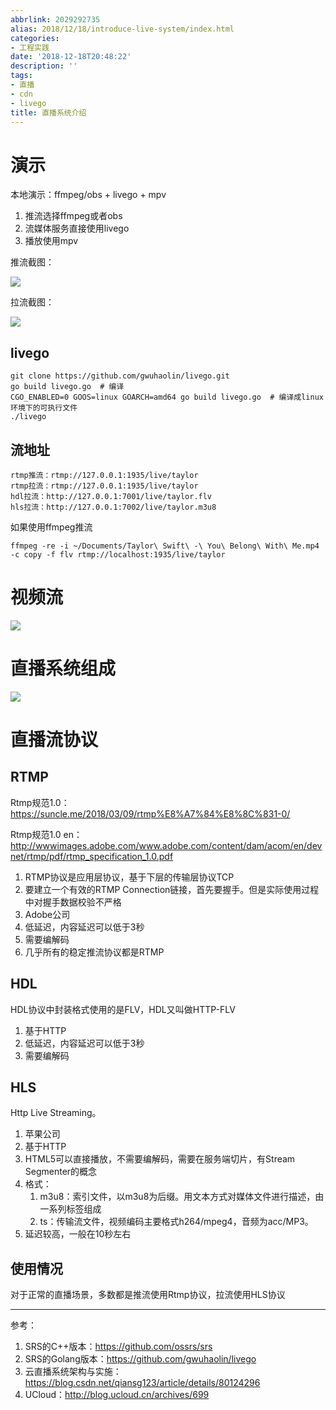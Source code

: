 ```yaml
---
abbrlink: 2029292735
alias: 2018/12/18/introduce-live-system/index.html
categories:
- 工程实践
date: '2018-12-18T20:48:22'
description: ''
tags:
- 直播
- cdn
- livego
title: 直播系统介绍
---
```










# 演示

本地演示：ffmpeg/obs + livego + mpv

1. 推流选择ffmpeg或者obs
2. 流媒体服务直接使用livego
3. 播放使用mpv

推流截图：

![](https://flowsnow.oss-cn-shanghai.aliyuncs.com/image/tech/live-20181218/obs-push.jpg)

拉流截图：

![](https://flowsnow.oss-cn-shanghai.aliyuncs.com/image/tech/live-20181218/hls-pull.jpg)

<!--more-->

## livego

```shell
git clone https://github.com/gwuhaolin/livego.git
go build livego.go  # 编译
CGO_ENABLED=0 GOOS=linux GOARCH=amd64 go build livego.go  # 编译成linux环境下的可执行文件
./livego
```

## 流地址

```
rtmp推流：rtmp://127.0.0.1:1935/live/taylor
rtmp拉流：rtmp://127.0.0.1:1935/live/taylor
hdl拉流：http://127.0.0.1:7001/live/taylor.flv
hls拉流：http://127.0.0.1:7002/live/taylor.m3u8
```

如果使用ffmpeg推流

```
ffmpeg -re -i ~/Documents/Taylor\ Swift\ -\ You\ Belong\ With\ Me.mp4 -c copy -f flv rtmp://localhost:1935/live/taylor
```
# 视频流

![](https://flowsnow.oss-cn-shanghai.aliyuncs.com/image/tech/live-20181218/%E7%9B%B4%E6%92%AD%E7%B3%BB%E7%BB%9F%E6%B5%81%E7%A8%8B.png)

# 直播系统组成

![](https://flowsnow.oss-cn-shanghai.aliyuncs.com/image/tech/live-20181218/%E7%9B%B4%E6%92%AD%E7%B3%BB%E7%BB%9F%E7%BB%84%E6%88%90.png)

# 直播流协议

## RTMP

Rtmp规范1.0：https://suncle.me/2018/03/09/rtmp%E8%A7%84%E8%8C%831-0/

Rtmp规范1.0 en：http://wwwimages.adobe.com/www.adobe.com/content/dam/acom/en/devnet/rtmp/pdf/rtmp_specification_1.0.pdf

1. RTMP协议是应用层协议，基于下层的传输层协议TCP
2. 要建立一个有效的RTMP Connection链接，首先要握手。但是实际使用过程中对握手数据校验不严格
3. Adobe公司
4. 低延迟，内容延迟可以低于3秒
5. 需要编解码
6. 几乎所有的稳定推流协议都是RTMP

## HDL

HDL协议中封装格式使用的是FLV，HDL又叫做HTTP-FLV

1. 基于HTTP
2. 低延迟，内容延迟可以低于3秒
3. 需要编解码

## HLS

Http Live Streaming。

1. 苹果公司
2. 基于HTTP
3. HTML5可以直接播放，不需要编解码，需要在服务端切片，有Stream Segmenter的概念
4. 格式：
   1. m3u8：索引文件，以m3u8为后缀。用文本方式对媒体文件进行描述，由一系列标签组成
   2. ts：传输流文件，视频编码主要格式h264/mpeg4，音频为acc/MP3。
5. 延迟较高，一般在10秒左右

## 使用情况

对于正常的直播场景，多数都是推流使用Rtmp协议，拉流使用HLS协议

---

参考：

1. SRS的C++版本：https://github.com/ossrs/srs
2. SRS的Golang版本：https://github.com/gwuhaolin/livego
3. 云直播系统架构与实施：https://blog.csdn.net/qiansg123/article/details/80124296
4. UCloud：http://blog.ucloud.cn/archives/699